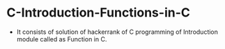 # C-Introduction-Functions-in-C
- It consists of solution of hackerrank of C programming of Introduction module called as Function in C.
